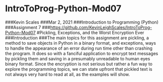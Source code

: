 # IntroToProg-Python-Mod07

###Kevin Scales
###Mar 2, 2021
###Introduction to Programming (Python)
###Assignment 7
###https://github.com/KevinLeighScales/IntroToProg-Python-Mod07
#Pickling, Exceptions, and the Worst Encryption Ever
###Introduction
###The main topics for this assignment are pickling, a method to save objects in Python in a binary format, and exceptions, ways to handle the appearance of an error during run time other than crashing the program. It does so with a fanciful application to encrypt text messages by pickling them and saving in a presumably unreadable to human eyes binary format. Since the encryption is not serious but rather a fun way to explore the programming topics, we can state upfront that pickled text is not always very hard to read at all, as the examples will show.
